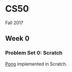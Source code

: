 # CS50

Fall 2017

## Week 0

### Problem Set 0: Scratch

[Pong](https://scratch.mit.edu/projects/196393363) implemented in Scratch.
